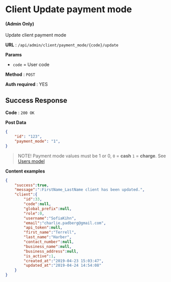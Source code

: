 # Client Update payment mode

#### (**Admin Only**)

Update client payment mode

**URL** : `/api/admin/client/payment_mode/{code}/update`

**Params**
- `code` = User code

**Method** : `POST`

**Auth required** : YES

## Success Response

**Code** : `200 OK`

**Post Data**

```json
{
    "id": "123",
    "payment_mode": "1", 
}
```
> NOTE! Payment mode values must be 1 or 0, `0` = **cash**
`1` = **charge**. See [Users model](../../../models/user.md)

**Content examples**

```json
{
    "success":true,
    "message":":FirstName_LastName client has been updated.",
    "client":{
        "id":33,
        "code":null,
        "global_prefix":null,
        "role":0,
        "username":"SofiaKihn",
        "email":"charlie.padberg@gmail.com",
        "api_token":null,
        "first_name":"Terrell",
        "last_name":"Harber",
        "contact_number":null,
        "business_name":null,
        "business_address":null,
        "is_active":1,
        "created_at":"2019-04-23 15:03:47",
        "updated_at":"2019-04-24 14:54:08"
    }
}
```
